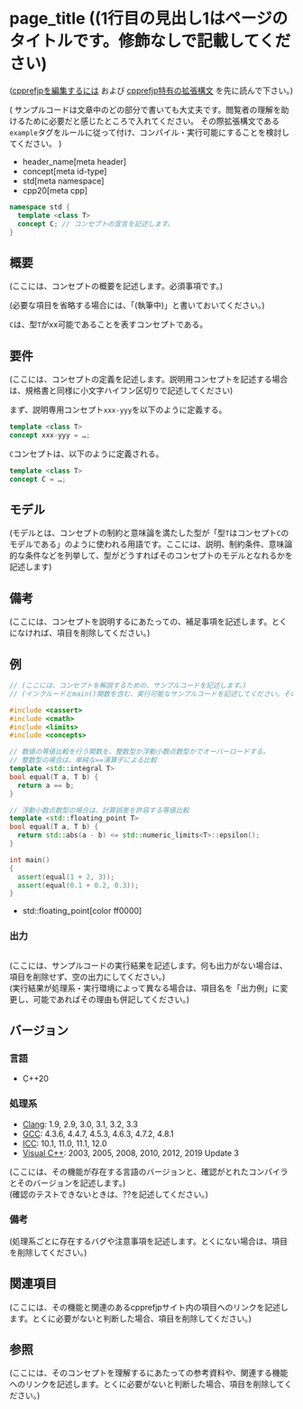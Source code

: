 # page_title ((1行目の見出し1はページのタイトルです。修飾なしで記載してください)

([cpprefjpを編集するには](start_editing.md) および [cpprefjp特有の拡張構文](specialized.md) を先に読んで下さい。)

(
  サンプルコードは文章中のどの部分で書いても大丈夫です。閲覧者の理解を助けるために必要だと感じたところで入れてください。
  その際拡張構文である`example`タグをルールに従って付け、コンパイル・実行可能にすることを検討してください。
)

* header_name[meta header]
* concept[meta id-type]
* std[meta namespace]
* cpp20[meta cpp]

<!-- `[meta header]`は、所属ヘッダを表すメタ情報 -->
<!-- `[meta id-type]`は、識別子の種別を表すメタ情報。conceptを指定してください -->
<!-- `[meta namespace]`は、所属する名前空間を表すメタ情報。マクロを考慮して省略可。名前空間の区切りは`::` -->
<!-- `[meta cpp]`は、機能が追加・非推奨・削除されたバージョンを表すメタ情報。改行して複数指定ができる。 -->
<!--    `cpp20[meta cpp]` : C++20で追加された機能 -->
<!--    `cpp23[meta cpp]` : C++23で追加された機能 -->
<!--    `cpp20deprecated[meta cpp]` : C++20で非推奨になった機能 -->
<!--    `cpp20removed[meta cpp]` : C++20で削除された機能 -->
<!--    `cpp23deprecated[meta cpp]` : C++23で非推奨になった機能 -->
<!--    `cpp23removed[meta cpp]` : C++23で削除された機能 -->

```cpp
namespace std {
  template <class T>
  concept C; // コンセプトの宣言を記述します。
}
```

## 概要
(ここには、コンセプトの概要を記述します。必須事項です。)

(必要な項目を省略する場合には、「(執筆中)」と書いておいてください。)

`C`は、型`T`がxx可能であることを表すコンセプトである。


## 要件
(ここには、コンセプトの定義を記述します。説明用コンセプトを記述する場合は、規格書と同様に小文字ハイフン区切りで記述してください)

まず、説明専用コンセプト`xxx-yyy`を以下のように定義する。

```cpp
template <class T>
concept xxx-yyy = …;
```

`C`コンセプトは、以下のように定義される。

```cpp
template <class T>
concept C = …;
```


## モデル
(モデルとは、コンセプトの制約と意味論を満たした型が「型`T`はコンセプト`C`のモデルである」のように使われる用語です。ここには、説明、制約条件、意味論的な条件などを列挙して、型がどうすればそのコンセプトのモデルとなれるかを記述します)


## 備考
(ここには、コンセプトを説明するにあたっての、補足事項を記述します。とくになければ、項目を削除してください。)


## 例
```cpp example
// (ここには、コンセプトを解説するための、サンプルコードを記述します。)
// (インクルードとmain()関数を含む、実行可能なサンプルコードを記述してください。そのようなコードブロックにはexampleタグを付けます。)

#include <cassert>
#include <cmath>
#include <limits>
#include <concepts>

// 数値の等値比較を行う関数を、整数型か浮動小数点数型かでオーバーロードする。
// 整数型の場合は、単純な==演算子による比較
template <std::integral T>
bool equal(T a, T b) {
  return a == b;
}

// 浮動小数点数型の場合は、計算誤差を許容する等値比較
template <std::floating_point T>
bool equal(T a, T b) {
  return std::abs(a - b) <= std::numeric_limits<T>::epsilon();
}

int main()
{
  assert(equal(1 + 2, 3));
  assert(equal(0.1 + 0.2, 0.3));
}
```
* std::floating_point[color ff0000]

### 出力
```
```

(ここには、サンプルコードの実行結果を記述します。何も出力がない場合は、項目を削除せず、空の出力にしてください。)  
(実行結果が処理系・実行環境によって異なる場合は、項目名を「出力例」に変更し、可能であればその理由も併記してください。)


## バージョン
### 言語
- C++20

### 処理系
- [Clang](/implementation.md#clang): 1.9, 2.9, 3.0, 3.1, 3.2, 3.3
- [GCC](/implementation.md#gcc): 4.3.6, 4.4.7, 4.5.3, 4.6.3, 4.7.2, 4.8.1
- [ICC](/implementation.md#icc): 10.1, 11.0, 11.1, 12.0
- [Visual C++](/implementation.md#visual_cpp): 2003, 2005, 2008, 2010, 2012, 2019 Update 3

(ここには、その機能が存在する言語のバージョンと、確認がとれたコンパイラとそのバージョンを記述します。)  
(確認のテストできないときは、??を記述してください。)

### 備考
(処理系ごとに存在するバグや注意事項を記述します。とくにない場合は、項目を削除してください。)


## 関連項目
(ここには、その機能と関連のあるcpprefjpサイト内の項目へのリンクを記述します。とくに必要がないと判断した場合、項目を削除してください。)


## 参照
(ここには、そのコンセプトを理解するにあたっての参考資料や、関連する機能へのリンクを記述します。とくに必要がないと判断した場合、項目を削除してください。)

